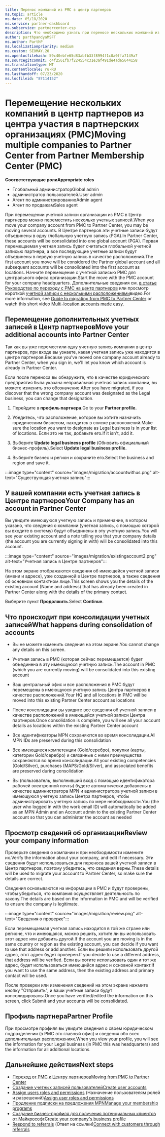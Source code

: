 ```yaml
---
title: Перенос компаний из PMC в центр партнеров
ms.topic: article
ms.date: 05/18/2020
ms.service: partner-dashboard
ms.subservice: partnercenter-csp
description: Что необходимо узнать при переносе нескольких компаний из центра управления партнерами в центр партнеров и их консолидации в глобальную учетную запись партнера.
author: parthpandyaMSFT
ms.author: ParthP
ms.localizationpriority: medium
ms.custom: SEOMAY.20
ms.openlocfilehash: 59c40ebfe65d83abfb33f8994f1c0a0ffa7149a7
ms.sourcegitcommit: c4f2561fb7f224554c31e3af491de4ad65644158
ms.translationtype: MT
ms.contentlocale: ru-RU
ms.lasthandoff: 07/23/2020
ms.locfileid: "87114152"
---
```

# <a name="moving-multiple-companies-to-partner-center-from-partner-membership-center-pmc"></a><span data-ttu-id="a17ca-103">Перемещение нескольких компаний в центр партнеров из центра участия в партнерских организациях (PMC)</span><span class="sxs-lookup"><span data-stu-id="a17ca-103">Moving multiple companies to Partner Center from Partner Membership Center (PMC)</span></span>

<span data-ttu-id="a17ca-104">**Соответствующие роли**</span><span class="sxs-lookup"><span data-stu-id="a17ca-104">**Appropriate roles**</span></span>

- <span data-ttu-id="a17ca-105">Глобальный администратор</span><span class="sxs-lookup"><span data-stu-id="a17ca-105">Global admin</span></span>
- <span data-ttu-id="a17ca-106">администратор пользователей.</span><span class="sxs-lookup"><span data-stu-id="a17ca-106">User admin</span></span>
- <span data-ttu-id="a17ca-107">Агент по администрированию</span><span class="sxs-lookup"><span data-stu-id="a17ca-107">Admin agent</span></span>
- <span data-ttu-id="a17ca-108">Агент по продажам</span><span class="sxs-lookup"><span data-stu-id="a17ca-108">Sales agent</span></span>

<span data-ttu-id="a17ca-109">При перемещении учетной записи организации из PMC в Центр партнеров можно переместить несколько учетных записей.</span><span class="sxs-lookup"><span data-stu-id="a17ca-109">When you move your company account from PMC to Partner Center, you may be moving several accounts.</span></span> <span data-ttu-id="a17ca-110">В Центре партнеров эти учетные записи будут объединены в одну глобальную учетную запись (PGA).</span><span class="sxs-lookup"><span data-stu-id="a17ca-110">In Partner Center, these accounts will be consolidated into one global account (PGA).</span></span> <span data-ttu-id="a17ca-111">Первая перемещаемая учетная запись будет считаться глобальной учетной записью партнера, а все последующие учетные записи будут объединены в первую учетную запись в качестве расположений.</span><span class="sxs-lookup"><span data-stu-id="a17ca-111">The first account you move will be considered the Partner global account and all subsequent accounts will be consolidated into the first account as locations.</span></span> <span data-ttu-id="a17ca-112">Начните перемещение с учетной записью PMC для центрального офиса организации.</span><span class="sxs-lookup"><span data-stu-id="a17ca-112">Start the move with the PMC account for your company headquarters.</span></span> <span data-ttu-id="a17ca-113">Дополнительные сведения см. [в статье Руководство по переходу с PMC на центр партнеров](guide-to-migration.md) или просмотр короткой [учетной записи с несколькими расположениями](https://vimeo.com/290335248)видео.</span><span class="sxs-lookup"><span data-stu-id="a17ca-113">For more information, see [Guide to migrating from PMC to Partner Center](guide-to-migration.md) or watch this short video [Multi-location accounts made easy](https://vimeo.com/290335248).</span></span>

## <a name="move-your-additional-accounts-into-partner-center"></a><span data-ttu-id="a17ca-114">Перемещение дополнительных учетных записей в Центр партнеров</span><span class="sxs-lookup"><span data-stu-id="a17ca-114">Move your additional accounts into Partner Center</span></span>

<span data-ttu-id="a17ca-115">Так как вы уже переместили одну учетную запись компании в центр партнеров, при входе вы узнаете, какая учетная запись уже находится в центре партнеров.</span><span class="sxs-lookup"><span data-stu-id="a17ca-115">Because you've moved one company account already to Partner Center, when you sign in, we'll let you know which account is already in Partner Center.</span></span>

<span data-ttu-id="a17ca-116">Если после переноса вы обнаружите, что в качестве юридического предприятия была указана неправильная учетная запись компании, вы можете изменить это обозначение.</span><span class="sxs-lookup"><span data-stu-id="a17ca-116">After you have migrated, if you discover that the wrong company account was designated as the Legal business, you can change that designation.</span></span>

1. <span data-ttu-id="a17ca-117">Перейдите в **профиль партнера**.</span><span class="sxs-lookup"><span data-stu-id="a17ca-117">Go to your **Partner profile.**</span></span>

2. <span data-ttu-id="a17ca-118">Убедитесь, что расположение, которое вы хотите назначить юридическим бизнесом, находится в списке расположений.</span><span class="sxs-lookup"><span data-stu-id="a17ca-118">Make sure the location you want to designate as Legal business is in your list of locations.</span></span> <span data-ttu-id="a17ca-119">Если это не так, добавьте его.</span><span class="sxs-lookup"><span data-stu-id="a17ca-119">If it isn't, add it.</span></span>

3. <span data-ttu-id="a17ca-120">Выберите **Update legal business profile** (Обновить официальный бизнес-профиль).</span><span class="sxs-lookup"><span data-stu-id="a17ca-120">Select **Update legal business profile.**</span></span>

4. <span data-ttu-id="a17ca-121">Выберите бизнес и регион и сохраните его.</span><span class="sxs-lookup"><span data-stu-id="a17ca-121">Select the business and region and save it.</span></span>

:::image type="content" source="images/migration/accountwithus.png" alt-text="Существующая учетная запись":::

## <a name="your-company-has-an-account-in-partner-center"></a><span data-ttu-id="a17ca-123">У вашей компании есть учетная запись в Центре партнеров</span><span class="sxs-lookup"><span data-stu-id="a17ca-123">Your Company has an account in Partner Center</span></span>

<span data-ttu-id="a17ca-124">Вы увидите имеющуюся учетную запись и примечание, в котором указано, что сведения о компании (учетная запись, с помощью которой вы входите в систему) будут объединены в эту учетную запись.</span><span class="sxs-lookup"><span data-stu-id="a17ca-124">You will see your existing account and a note telling you that your company details (the account you are currently signing in with) will be consolidated into this account.</span></span>

:::image type="content" source="images/migration/existingaccount2.png" alt-text="Учетная запись в Центре партнеров":::

<span data-ttu-id="a17ca-126">На этом экране отображаются сведения об имеющейся учетной записи (имени и адресе), уже созданной в Центре партнеров, а также сведения об основном контактном лице.</span><span class="sxs-lookup"><span data-stu-id="a17ca-126">This screen shows you the details of the existing account (Name and address) that has already been created in Partner Center along with the details of the primary contact.</span></span>

<span data-ttu-id="a17ca-127">Выберите пункт **Продолжить**.</span><span class="sxs-lookup"><span data-stu-id="a17ca-127">Select **Continue**.</span></span>

## <a name="what-happens-during-consolidation-of-accounts"></a><span data-ttu-id="a17ca-128">Что происходит при консолидации учетных записей</span><span class="sxs-lookup"><span data-stu-id="a17ca-128">What happens during consolidation of accounts</span></span>

- <span data-ttu-id="a17ca-129">Вы не можете изменить сведения на этом экране.</span><span class="sxs-lookup"><span data-stu-id="a17ca-129">You cannot change any details on this screen.</span></span>

- <span data-ttu-id="a17ca-130">Учетная запись в PMC (которая сейчас перемещается) будет объединена в эту имеющуюся учетную запись.</span><span class="sxs-lookup"><span data-stu-id="a17ca-130">The account in PMC (which you are currently moving) will be consolidated into this existing account</span></span>

- <span data-ttu-id="a17ca-131">Ваш центральный офис и все расположения в PMC будут перемещены в имеющуюся учетную запись Центра партнеров в качестве расположений.</span><span class="sxs-lookup"><span data-stu-id="a17ca-131">Your HQ and all locations in PMC will be moved into this existing Partner Center account as locations</span></span>

- <span data-ttu-id="a17ca-132">После консолидации вы увидите все сведения об учетной записи в качестве расположений в имеющейся учетной записи Центра партнеров.</span><span class="sxs-lookup"><span data-stu-id="a17ca-132">Once consolidation is complete, you will see all your account details as locations within the existing Partner Center account</span></span>

- <span data-ttu-id="a17ca-133">Все идентификаторы MPN сохраняются во время консолидации.</span><span class="sxs-lookup"><span data-stu-id="a17ca-133">All MPN IDs are preserved during this consolidation</span></span>

- <span data-ttu-id="a17ca-134">Все имеющиеся компетенции (Gold/серебро), покупки (карты, категории Gold/серебро) и связанные с ними преимущества сохраняются во время консолидации.</span><span class="sxs-lookup"><span data-stu-id="a17ca-134">All your existing competencies (Gold/Silver), purchases (MAPS/Gold/Silver), and associated benefits are preserved during consolidation</span></span>

- <span data-ttu-id="a17ca-135">Вы (пользователь, выполнивший вход с помощью идентификатора рабочей электронной почты) будете автоматически добавлены в качестве администратора MPN и администратора учетной записи в имеющуюся учетную запись Центра партнеров, чтобы администрировать учетную запись по мере необходимости.</span><span class="sxs-lookup"><span data-stu-id="a17ca-135">You (the user who logged in with the work email ID) will automatically be added as an MPN Admin and an Account admin to the existing Partner Center account so that you can administer the account as needed</span></span>

## <a name="review-your-company-information"></a><span data-ttu-id="a17ca-136">Просмотр сведений об организации</span><span class="sxs-lookup"><span data-stu-id="a17ca-136">Review your company information</span></span>

<span data-ttu-id="a17ca-137">Проверьте сведения о компании и при необходимости измените их.</span><span class="sxs-lookup"><span data-stu-id="a17ca-137">Verify the information about your company, and edit if necessary.</span></span>  <span data-ttu-id="a17ca-138">Эти сведения будут использоваться для переноса вашей учетной записи в Центр партнеров, поэтому убедитесь, что сведения верны.</span><span class="sxs-lookup"><span data-stu-id="a17ca-138">These details will be used to migrate your account to Partner Center, so make sure the details are correct.</span></span>

<span data-ttu-id="a17ca-139">Сведения основываются на информации в PMC и будут проверены, чтобы убедиться, что компания осуществляет деятельность по закону.</span><span class="sxs-lookup"><span data-stu-id="a17ca-139">The details are based on the information in PMC and will be verified to ensure the company is legitimate.</span></span>


:::image type="content" source="images/migration/review.png" alt-text="Сведения о проверке":::

<span data-ttu-id="a17ca-141">Если перемещаемая учетная запись находится в той же стране или регионе, что и имеющаяся, можно решить, хотите ли вы использовать этот адрес или добавить другой.</span><span class="sxs-lookup"><span data-stu-id="a17ca-141">If the account you are moving is in the same country or region as the existing account, you can decide if you want to use that address or add another.</span></span> <span data-ttu-id="a17ca-142">Если вы решили использовать другой адрес, этот адрес будет проверен.</span><span class="sxs-lookup"><span data-stu-id="a17ca-142">If you decide to use a different address, that address will be verified.</span></span> <span data-ttu-id="a17ca-143">Если вы хотите использовать один и тот же адрес, будет использоваться имеющийся адрес и основной контакт.</span><span class="sxs-lookup"><span data-stu-id="a17ca-143">If you want to use the same address, then the existing address and primary contact will be used.</span></span>

<span data-ttu-id="a17ca-144">После проверки или изменения сведений на этом экране нажмите кнопку "Отправить", и ваши учетные записи будут консолидированы.</span><span class="sxs-lookup"><span data-stu-id="a17ca-144">Once you have verified/edited the information on this screen, click Submit and your accounts will be consolidated.</span></span>

## <a name="partner-profile"></a><span data-ttu-id="a17ca-145">Профиль партнера</span><span class="sxs-lookup"><span data-stu-id="a17ca-145">Partner Profile</span></span>

<span data-ttu-id="a17ca-146">При просмотре профиля вы увидите сведения о своем юридическом подразделении (в PMC это главный офис) и сведения обо всех дополнительных расположениях.</span><span class="sxs-lookup"><span data-stu-id="a17ca-146">When you view your profile, you will see the information for your Legal business (in PMC this was headquarters) and the information for all additional locations.</span></span>

## <a name="next-steps"></a><span data-ttu-id="a17ca-147">Дальнейшие действия</span><span class="sxs-lookup"><span data-stu-id="a17ca-147">Next steps</span></span>

- [<span data-ttu-id="a17ca-148">Переход от PMC к Центру партнеров</span><span class="sxs-lookup"><span data-stu-id="a17ca-148">Moving from PMC to Partner Center</span></span>](move-pmc-pc-map.md)
- [<span data-ttu-id="a17ca-149">Создание учетных записей пользователей</span><span class="sxs-lookup"><span data-stu-id="a17ca-149">Create user accounts</span></span>](create-user-accounts-and-set-permissions.md)
- <span data-ttu-id="a17ca-150">[Assign users roles and permissions](permissions-overview.md) (Назначение пользователям ролей и разрешений)</span><span class="sxs-lookup"><span data-stu-id="a17ca-150">[Assign user roles and permissions](permissions-overview.md)</span></span>
- [<span data-ttu-id="a17ca-151">Продление подписки на предложения MPN</span><span class="sxs-lookup"><span data-stu-id="a17ca-151">Manage your membership programs</span></span>](renew-mpn-offers.md)
- [<span data-ttu-id="a17ca-152">Создание бизнес-профиля для получения потенциальных клиентов от Майкрософт</span><span class="sxs-lookup"><span data-stu-id="a17ca-152">Create your company's business profile</span></span>](create-a-marketing-profile.md)
- <span data-ttu-id="a17ca-153">[Respond to referrals](responding-to-referrals.md) (Ответ на ссылки)</span><span class="sxs-lookup"><span data-stu-id="a17ca-153">[Connect with customers through referrals](responding-to-referrals.md)</span></span>
